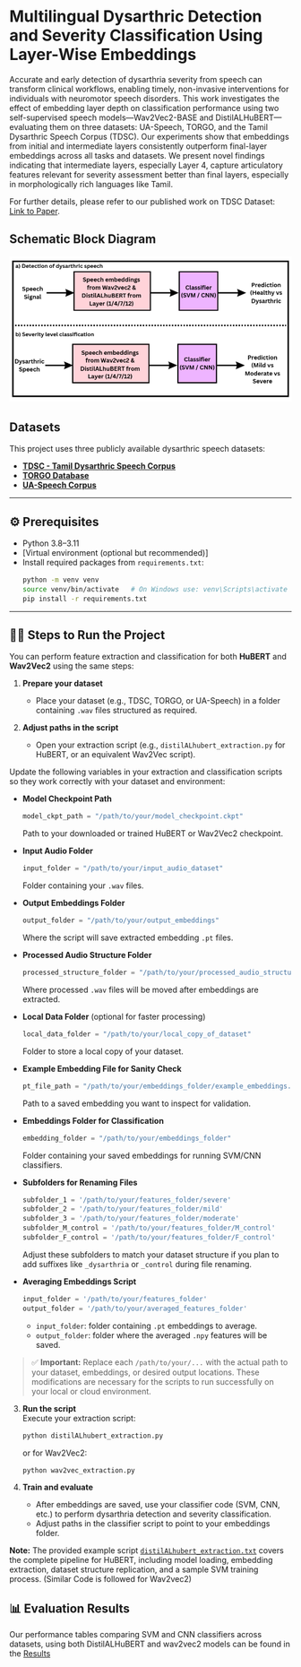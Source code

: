 # Multilingual Dysarthric Detection and Severity Classification Using Layer-Wise Embeddings

Accurate and early detection of dysarthria severity from speech can transform clinical workflows, enabling timely, non-invasive interventions for individuals with neuromotor speech disorders. This work investigates the effect of embedding layer depth on classification performance using two self-supervised speech models—Wav2Vec2-BASE and DistilALHuBERT—evaluating them on three datasets: UA-Speech, TORGO, and the Tamil Dysarthric Speech Corpus (TDSC). Our experiments show that embeddings from initial and intermediate layers consistently outperform final-layer embeddings across all tasks and datasets. We present novel findings indicating that intermediate layers, especially Layer 4, capture articulatory features relevant for severity assessment better than final layers, especially in morphologically rich languages like Tamil.

For further details, please refer to our published work on TDSC Dataset: [Link to Paper](https://aclanthology.org/2024.icon-1.74/).

## Schematic Block Diagram
![Model Architecture](Speech.png)


## Datasets

This project uses three publicly available dysarthric speech datasets:

- [**TDSC - Tamil Dysarthric Speech Corpus**](https://catalog.ldc.upenn.edu/LDC2021S04)  
- [**TORGO Database**](https://www.cs.toronto.edu/~complingweb/data/TORGO/torgo.html)  
- [**UA-Speech Corpus**](https://speechtechnology.web.illinois.edu/data/)

---

## ⚙️ Prerequisites

- Python 3.8–3.11  
- [Virtual environment (optional but recommended)]  
- Install required packages from `requirements.txt`:
  ```bash
  python -m venv venv
  source venv/bin/activate   # On Windows use: venv\Scripts\activate
  pip install -r requirements.txt
  ```

---

## 🏃‍♂️ Steps to Run the Project

You can perform feature extraction and classification for both **HuBERT** and **Wav2Vec2** using the same steps:

1. **Prepare your dataset**  
   - Place your dataset (e.g., TDSC, TORGO, or UA-Speech) in a folder containing `.wav` files structured as required.

2. **Adjust paths in the script**  
   - Open your extraction script (e.g., `distilALhubert_extraction.py` for HuBERT, or an equivalent Wav2Vec script).
     
Update the following variables in your extraction and classification scripts so they work correctly with your dataset and environment:

- **Model Checkpoint Path**
  ```python
  model_ckpt_path = "/path/to/your/model_checkpoint.ckpt"
  ```
  Path to your downloaded or trained HuBERT or Wav2Vec2 checkpoint.

- **Input Audio Folder**
  ```python
  input_folder = "/path/to/your/input_audio_dataset"
  ```
  Folder containing your `.wav` files.

- **Output Embeddings Folder**
  ```python
  output_folder = "/path/to/your/output_embeddings"
  ```
  Where the script will save extracted embedding `.pt` files.

- **Processed Audio Structure Folder**
  ```python
  processed_structure_folder = "/path/to/your/processed_audio_structure"
  ```
  Where processed `.wav` files will be moved after embeddings are extracted.

- **Local Data Folder** (optional for faster processing)
  ```python
  local_data_folder = "/path/to/your/local_copy_of_dataset"
  ```
  Folder to store a local copy of your dataset.

- **Example Embedding File for Sanity Check**
  ```python
  pt_file_path = "/path/to/your/embeddings_folder/example_embeddings.pt"
  ```
  Path to a saved embedding you want to inspect for validation.

- **Embeddings Folder for Classification**
  ```python
  embedding_folder = "/path/to/your/embeddings_folder"
  ```
  Folder containing your saved embeddings for running SVM/CNN classifiers.

- **Subfolders for Renaming Files**
  ```python
  subfolder_1 = '/path/to/your/features_folder/severe'
  subfolder_2 = '/path/to/your/features_folder/mild'
  subfolder_3 = '/path/to/your/features_folder/moderate'
  subfolder_M_control = '/path/to/your/features_folder/M_control'
  subfolder_F_control = '/path/to/your/features_folder/F_control'
  ```
  Adjust these subfolders to match your dataset structure if you plan to add suffixes like `_dysarthria` or `_control` during file renaming.

- **Averaging Embeddings Script**
  ```python
  input_folder = '/path/to/your/features_folder'
  output_folder = '/path/to/your/averaged_features_folder'
  ```
  - `input_folder`: folder containing `.pt` embeddings to average.
  - `output_folder`: folder where the averaged `.npy` features will be saved.

> ✅ **Important:** Replace each `/path/to/your/...` with the actual path to your dataset, embeddings, or desired output locations. These modifications are necessary for the scripts to run successfully on your local or cloud environment.


3. **Run the script**  
   Execute your extraction script:
   ```bash
   python distilALhubert_extraction.py
   ```
   or for Wav2Vec2:
   ```bash
   python wav2vec_extraction.py
   ```

4. **Train and evaluate**  
   - After embeddings are saved, use your classifier code (SVM, CNN, etc.) to perform dysarthria detection and severity classification.
   - Adjust paths in the classifier script to point to your embeddings folder.

**Note:** The provided example script [`distilALhubert_extraction.txt`](distilALhubert_extraction.txt) covers the complete pipeline for HuBERT, including model loading, embedding extraction, dataset structure replication, and a sample SVM training process. (Similar Code is followed for Wav2vec2)

## 📊 Evaluation Results

Our performance tables comparing SVM and CNN classifiers across datasets, using both DistilALHuBERT and wav2vec2 models can be found in the [Results](https://github.com/Sanjay180803/SSL-based-Multilingual-Dysarthric-Speech-Detection-Classification-/tree/main/Results)


